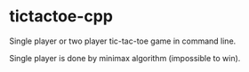 # tictactoe-cpp
Single player or two player tic-tac-toe game in command line.

Single player is done by minimax algorithm (impossible to win).
